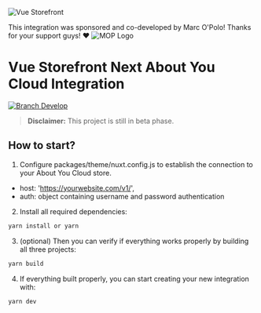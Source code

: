 ![Vue Storefront](https://camo.githubusercontent.com/48c886ac0703e3a46bc0ec963e20f126337229fc/68747470733a2f2f643968687267346d6e767a6f772e636c6f756466726f6e742e6e65742f7777772e76756573746f726566726f6e742e696f2f32383062313964302d6c6f676f2d76735f3062793032633062793032633030303030302e6a7067)

This integration was sponsored and co-developed by Marc O'Polo! Thanks for your support guys! ❤️
<img src="https://wap.koeln-bonn-airport.de/uploads/tx_einrichtungen/marc-o-polo.png" alt="MOP Logo" />

# Vue Storefront Next About You Cloud Integration

<a href="https://slack.vuestorefront.io">![Branch Develop](https://img.shields.io/badge/community%20chat-slack-FF1493.svg)</a>

> **Disclaimer:** This project is still in beta phase.

## How to start?

1. Configure packages/theme/nuxt.config.js to establish the connection to your About You Cloud store.

- host: 'https://yourwebsite.com/v1/',
- auth: object containing username and password authentication

2. Install all required dependencies:

```sh
yarn install or yarn
```

3. (optional) Then you can verify if everything works properly by building all three projects:

```sh
yarn build
```

4. If everything built properly, you can start creating your new integration with:

```sh
yarn dev
```
